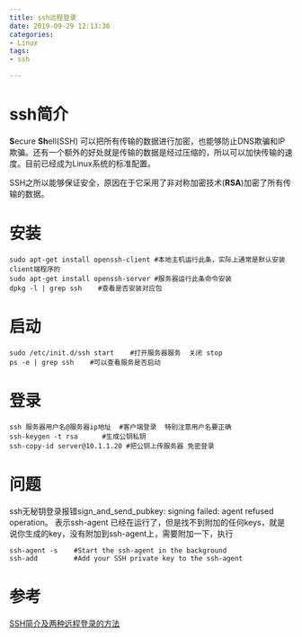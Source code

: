 ```yaml
---
title: ssh远程登录
date: 2019-09-29 12:13:36
categories:
- Linux
tags:
- ssh

---
```


# ssh简介
**S**ecure **Sh**ell(SSH) 可以把所有传输的数据进行加密，也能够防止DNS欺骗和IP欺骗。还有一个额外的好处就是传输的数据是经过压缩的，所以可以加快传输的速度。目前已经成为Linux系统的标准配置。

SSH之所以能够保证安全，原因在于它采用了非对称加密技术(**RSA**)加密了所有传输的数据。

# 安装

	sudo apt-get install openssh-client #本地主机运行此条，实际上通常是默认安装client端程序的
	sudo apt-get install openssh-server #服务器运行此条命令安装
	dpkg -l | grep ssh    #查看是否安装对应包
# 启动
	sudo /etc/init.d/ssh start    #打开服务器服务  关闭 stop
	ps -e | grep ssh    #可以查看服务是否启动
# 登录
	ssh 服务器用户名@服务器ip地址  #客户端登录  特别注意用户名要正确
	ssh-keygen -t rsa      #生成公钥私钥
	ssh-copy-id server@10.1.1.20 #把公钥上传服务器 免密登录
# 问题
ssh无秘钥登录报错sign_and_send_pubkey: signing failed: agent refused operation。
表示ssh-agent 已经在运行了，但是找不到附加的任何keys，就是说你生成的key，没有附加到ssh-agent上，需要附加一下，执行    
    
    ssh-agent -s    #Start the ssh-agent in the background
	ssh-add         #Add your SSH private key to the ssh-agent

# 参考

[SSH简介及两种远程登录的方法](https://blog.csdn.net/li528405176/article/details/82810342)